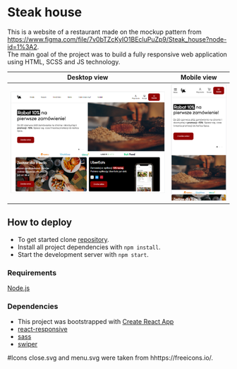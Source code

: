 # Steak house
This is a website of a restaurant made on the mockup pattern from https://www.figma.com/file/7v0bTZcKyIO1BEcluPuZp9/Steak_house?node-id=1%3A2.  
The main goal of the project was to build a fully responsive web application using HTML, SCSS and JS technology.

| Desktop view   | Mobile view |
|  :---:          |     :---:     |
|![my screenshots](src/screenshots/desktop-view.png) | ![my screenshots](src/screenshots/mobile-view.png)|
## How to deploy
* To get started clone [repository](https://github.com/pressR2/Steak-House.git).
* Install all project dependencies with `npm install`.
* Start the development server with `npm start`.
### Requirements
[Node.js](https://nodejs.org)
### Dependencies
* This project was bootstrapped with [Create React App](https://github.com/facebook/create-react-app)
* [react-responsive](https://github.com/contra/react-responsive)
* [sass](https://sass-lang.com/)
* [swiper](https://swiperjs.com/)

#Icons close.svg and menu.svg were taken from hhttps://freeicons.io/.
